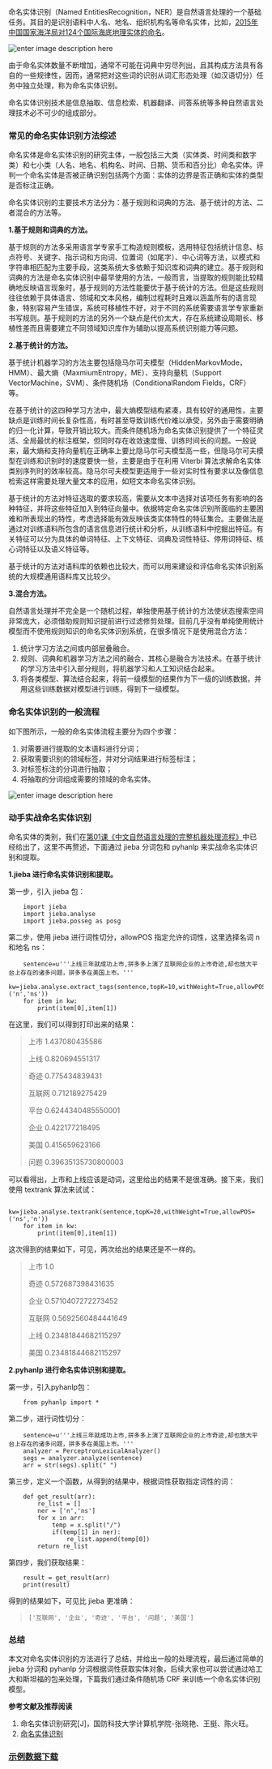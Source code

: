 命名实体识别（Named
EntitiesRecognition，NER）是自然语言处理的一个基础任务。其目的是识别语料中人名、地名、组织机构名等命名实体，比如，[2015年中国国家海洋局对124个国际海底地理实体的命名](https://baike.baidu.com/item/2015%E5%B9%B4%E4%B8%AD%E5%9B%BD%E5%91%BD%E5%90%8D%E7%9A%84124%E4%B8%AA%E5%9B%BD%E9%99%85%E6%B5%B7%E5%BA%95%E5%9C%B0%E7%90%86%E5%AE%9E%E4%BD%93%E5%90%8D%E7%A7%B0%E4%BF%A1%E6%81%AF/18705238)。

![enter image description
here](https://images.gitbook.cn/ed101af0-9617-11e8-9c35-b59aad3fef8b)

由于命名实体数量不断增加，通常不可能在词典中穷尽列出，且其构成方法具有各自的一些规律性，因而，通常把对这些词的识别从词汇形态处理（如汉语切分）任务中独立处理，称为命名实体识别。

命名实体识别技术是信息抽取、信息检索、机器翻译、问答系统等多种自然语言处理技术必不可少的组成部分。

### 常见的命名实体识别方法综述

命名实体是命名实体识别的研究主体，一般包括三大类（实体类、时间类和数字类）和七小类（人名、地名、机构名、时间、日期、货币和百分比）命名实体。评判一个命名实体是否被正确识别包括两个方面：实体的边界是否正确和实体的类型是否标注正确。

命名实体识别的主要技术方法分为：基于规则和词典的方法、基于统计的方法、二者混合的方法等。

**1.基于规则和词典的方法。**

基于规则的方法多采用语言学专家手工构造规则模板，选用特征包括统计信息、标点符号、关键字、指示词和方向词、位置词（如尾字）、中心词等方法，以模式和字符串相匹配为主要手段，这类系统大多依赖于知识库和词典的建立。基于规则和词典的方法是命名实体识别中最早使用的方法，一般而言，当提取的规则能比较精确地反映语言现象时，基于规则的方法性能要优于基于统计的方法。但是这些规则往往依赖于具体语言、领域和文本风格，编制过程耗时且难以涵盖所有的语言现象，特别容易产生错误，系统可移植性不好，对于不同的系统需要语言学专家重新书写规则。基于规则的方法的另外一个缺点是代价太大，存在系统建设周期长、移植性差而且需要建立不同领域知识库作为辅助以提高系统识别能力等问题。

**2.基于统计的方法。**

基于统计机器学习的方法主要包括隐马尔可夫模型（HiddenMarkovMode，HMM）、最大熵（MaxmiumEntropy，ME）、支持向量机（Support
VectorMachine，SVM）、条件随机场（ConditionalRandom Fields，CRF）等。

在基于统计的这四种学习方法中，最大熵模型结构紧凑，具有较好的通用性，主要缺点是训练时间长复杂性高，有时甚至导致训练代价难以承受，另外由于需要明确的归一化计算，导致开销比较大。而条件随机场为命名实体识别提供了一个特征灵活、全局最优的标注框架，但同时存在收敛速度慢、训练时间长的问题。一般说来，最大熵和支持向量机在正确率上要比隐马尔可夫模型高一些，但隐马尔可夫模型在训练和识别时的速度要快一些，主要是由于在利用
Viterbi
算法求解命名实体类别序列时的效率较高。隐马尔可夫模型更适用于一些对实时性有要求以及像信息检索这样需要处理大量文本的应用，如短文本命名实体识别。

基于统计的方法对特征选取的要求较高，需要从文本中选择对该项任务有影响的各种特征，并将这些特征加入到特征向量中。依据特定命名实体识别所面临的主要困难和所表现出的特性，考虑选择能有效反映该类实体特性的特征集合。主要做法是通过对训练语料所包含的语言信息进行统计和分析，从训练语料中挖掘出特征。有关特征可以分为具体的单词特征、上下文特征、词典及词性特征、停用词特征、核心词特征以及语义特征等。

基于统计的方法对语料库的依赖也比较大，而可以用来建设和评估命名实体识别系统的大规模通用语料库又比较少。

**3.混合方法。**

自然语言处理并不完全是一个随机过程，单独使用基于统计的方法使状态搜索空间非常庞大，必须借助规则知识提前进行过滤修剪处理。目前几乎没有单纯使用统计模型而不使用规则知识的命名实体识别系统，在很多情况下是使用混合方法：

  1. 统计学习方法之间或内部层叠融合。
  2. 规则、词典和机器学习方法之间的融合，其核心是融合方法技术。在基于统计的学习方法中引入部分规则，将机器学习和人工知识结合起来。
  3. 将各类模型、算法结合起来，将前一级模型的结果作为下一级的训练数据，并用这些训练数据对模型进行训练，得到下一级模型。

### 命名实体识别的一般流程

如下图所示，一般的命名实体流程主要分为四个步骤：

  1. 对需要进行提取的文本语料进行分词；
  2. 获取需要识别的领域标签，并对分词结果进行标签标注；
  3. 对标签标注的分词进行抽取；
  4. 将抽取的分词组成需要的领域的命名实体。

![enter image description
here](https://images.gitbook.cn/b4114e00-9616-11e8-afe4-2b97d4c05a56)

### 动手实战命名实体识别

命名实体的类别，我们在[第01课《中文自然语言处理的完整机器处理流程》](https://gitbook.cn/gitchat/column/5b10b073aafe4e5a7516708b/topic/5b10f818b1d64f71299765a0)中已经给出了，这里不再赘述，下面通过
jieba 分词包和 pyhanlp 来实战命名实体识别和提取。

**1.jieba 进行命名实体识别和提取。**

第一步，引入 jieba 包：

    
    
        import jieba
        import jieba.analyse
        import jieba.posseg as posg
    

第二步，使用 jieba 进行词性切分，allowPOS 指定允许的词性，这里选择名词 n 和地名 ns：

    
    
        sentence=u'''上线三年就成功上市,拼多多上演了互联网企业的上市奇迹,却也放大平台上存在的诸多问题，拼多多在美国上市。'''
        kw=jieba.analyse.extract_tags(sentence,topK=10,withWeight=True,allowPOS=('n','ns'))
        for item in kw:
            print(item[0],item[1])
    

在这里，我们可以得到打印出来的结果：

> 上市 1.437080435586
>
> 上线 0.820694551317
>
> 奇迹 0.775434839431
>
> 互联网 0.712189275429
>
> 平台 0.6244340485550001
>
> 企业 0.422177218495
>
> 美国 0.415659623166
>
> 问题 0.39635135730800003

可以看得出，上市和上线应该是动词，这里给出的结果不是很准确。接下来，我们使用 textrank 算法来试试：

    
    
        kw=jieba.analyse.textrank(sentence,topK=20,withWeight=True,allowPOS=('ns','n'))
        for item in kw:
            print(item[0],item[1])
    

这次得到的结果如下，可见，两次给出的结果还是不一样的。

> 上市 1.0
>
> 奇迹 0.572687398431635
>
> 企业 0.5710407272273452
>
> 互联网 0.5692560484441649
>
> 上线 0.23481844682115297
>
> 美国 0.23481844682115297

**2.pyhanlp 进行命名实体识别和提取。**

第一步，引入pyhanlp包：

    
    
        from pyhanlp import *
    

第二步，进行词性切分：

    
    
        sentence=u'''上线三年就成功上市,拼多多上演了互联网企业的上市奇迹,却也放大平台上存在的诸多问题，拼多多在美国上市。'''
        analyzer = PerceptronLexicalAnalyzer()
        segs = analyzer.analyze(sentence)
        arr = str(segs).split(" ")
    

第三步，定义一个函数，从得到的结果中，根据词性获取指定词性的词：

    
    
        def get_result(arr):
            re_list = []
            ner = ['n','ns']
            for x in arr:
                temp = x.split("/")
                if(temp[1] in ner):
                    re_list.append(temp[0])
            return re_list
    

第四步，我们获取结果：

    
    
        result = get_result(arr)
        print(result)
    

得到的结果如下，可见比 jieba 更准确：

>
>     ['互联网', '企业', '奇迹', '平台', '问题', '美国']
>  

### 总结

本文对命名实体识别的方法进行了总结，并给出一般的处理流程，最后通过简单的 jieba 分词和 pyhanlp
分词根据词性获取实体对象，后续大家也可以尝试通过哈工大和斯坦福的包来处理，下篇我们通过条件随机场 CRF 来训练一个命名实体识别模型。

**参考文献及推荐阅读**

  1. 命名实体识别研究[J]，国防科技大学计算机学院-张晓艳、王挺、陈火旺。
  2. [命名实体识别](https://www.lookfor404.com/category/note/%E5%91%BD%E5%90%8D%E5%AE%9E%E4%BD%93%E8%AF%86%E5%88%AB/)

### [示例数据下载](https://github.com/sujeek/chinese_nlp)

